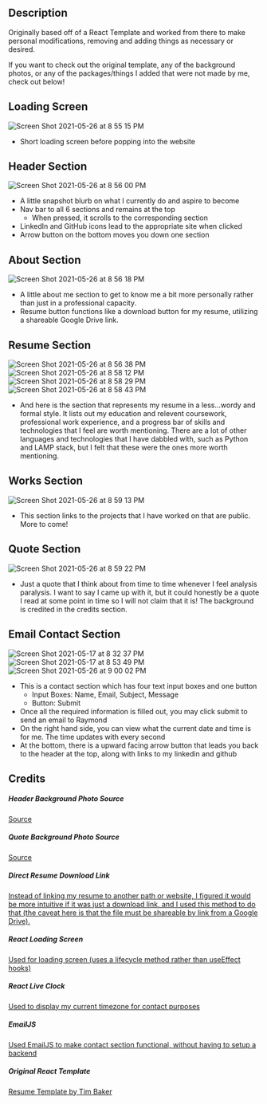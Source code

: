 ## Description
Originally based off of a React Template and worked from there to make personal modifications, removing and adding things as necessary or desired.

If you want to check out the original template, any of the background photos, or any of the packages/things I added that were not made by me, check out below!

## Loading Screen
![Screen Shot 2021-05-26 at 8 55 15 PM](https://user-images.githubusercontent.com/45413260/120414411-cced6300-c30e-11eb-8fb5-0ccbf1e1e054.png)
- Short loading screen before popping into the website

## Header Section
![Screen Shot 2021-05-26 at 8 56 00 PM](https://user-images.githubusercontent.com/45413260/119863753-bf7b4780-bece-11eb-8dd2-01e89f07d31b.png)
- A little snapshot blurb on what I currently do and aspire to become
- Nav bar to all 6 sections and remains at the top
  - When pressed, it scrolls to the corresponding section
- LinkedIn and GitHub icons lead to the appropriate site when clicked
- Arrow button on the bottom moves you down one section

## About Section
![Screen Shot 2021-05-26 at 8 56 18 PM](https://user-images.githubusercontent.com/45413260/119863256-3a902e00-bece-11eb-9990-81e469d21b0e.png)
- A little about me section to get to know me a bit more personally rather than just in a professional capacity. 
- Resume button functions like a download button for my resume, utilizing a shareable Google Drive link.

## Resume Section
![Screen Shot 2021-05-26 at 8 56 38 PM](https://user-images.githubusercontent.com/45413260/119764639-a5a61a00-be66-11eb-90aa-b6840665b955.png)
![Screen Shot 2021-05-26 at 8 58 12 PM](https://user-images.githubusercontent.com/45413260/119764658-ad65be80-be66-11eb-87c0-757249d0e0a9.png)
![Screen Shot 2021-05-26 at 8 58 29 PM](https://user-images.githubusercontent.com/45413260/119764678-b5256300-be66-11eb-8c77-3a87e7b26214.png)
![Screen Shot 2021-05-26 at 8 58 43 PM](https://user-images.githubusercontent.com/45413260/119764694-bc4c7100-be66-11eb-8e77-d97b24f93c5a.png)
- And here is the section that represents my resume in a less...wordy and formal style. It lists out my education and relevent coursework, professional work experience, and a progress bar of skills and technologies that I feel are worth mentioning. There are a lot of other languages and technologies that I have dabbled with, such as Python and LAMP stack, but I felt that these were the ones more worth mentioning.

## Works Section
![Screen Shot 2021-05-26 at 8 59 13 PM](https://user-images.githubusercontent.com/45413260/119764499-5b249d80-be66-11eb-9bb0-47dd618c1861.png)
- This section links to the projects that I have worked on that are public. More to come!

## Quote Section
![Screen Shot 2021-05-26 at 8 59 22 PM](https://user-images.githubusercontent.com/45413260/119764445-3fb99280-be66-11eb-939c-f007408fc6e1.png)
- Just a quote that I think about from time to time whenever I feel analysis paralysis. I want to say I came up with it, but it could honestly be a quote I read at some point in time so I will not claim that it is! The background is credited in the credits section.

## Email Contact Section
![Screen Shot 2021-05-17 at 8 32 37 PM](https://user-images.githubusercontent.com/45413260/118586428-92e96200-b74f-11eb-8550-27477d6c903c.png)
![Screen Shot 2021-05-17 at 8 53 49 PM](https://user-images.githubusercontent.com/45413260/118587837-1c019880-b752-11eb-8b69-30c0a5fad80e.png)
![Screen Shot 2021-05-26 at 9 00 02 PM](https://user-images.githubusercontent.com/45413260/119764176-ca4dc200-be65-11eb-881d-5640a8582d97.png)
- This is a contact section which has four text input boxes and one button
  - Input Boxes: Name, Email, Subject, Message
  - Button: Submit 
- Once all the required information is filled out, you may click submit to send an email to Raymond
- On the right hand side, you can view what the current date and time is for me. The time updates with every second
- At the bottom, there is a upward facing arrow button that leads you back to the header at the top, along with links to my linkedin and github

## Credits

##### Header Background Photo Source
<a href="https://wallpapercave.com/w/wp2394189">Source</a>

##### Quote Background Photo Source
<a href="https://wallpapercave.com/w/wp3436956">Source</a>

##### Direct Resume Download Link
<a href="https://www.youtube.com/watch?v=lebCH3l6ePc">Instead of linking my resume to another path or website, I figured it would be more intuitive if it was just a download link, and I used this method to do that (the caveat here is that the file must be shareable by link from a Google Drive).</a>

##### React Loading Screen
<a href="https://github.com/nguyenbathanh/react-loading-screen">Used for loading screen (uses a lifecycle method rather than useEffect hooks)</a>

##### React Live Clock
<a href="https://www.npmjs.com/package/react-live-clock">Used to display my current timezone for contact purposes</a>

##### EmailJS
<a href="https://www.emailjs.com/">Used EmailJS to make contact section functional, without having to setup a backend</a>

##### Original React Template
<a href="https://github.com/tbakerx/react-resume-template">Resume Template by Tim Baker</a>
